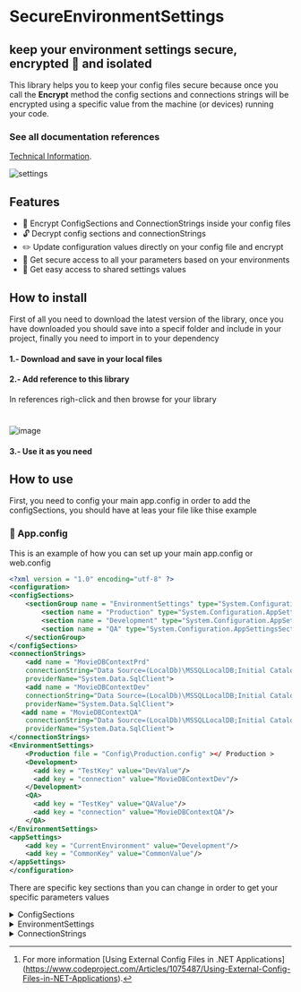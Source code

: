 # SecureEnvironmentSettings
## keep your environment settings secure, encrypted :closed_lock_with_key: and isolated

This library helps you to keep your config files secure because once you call the **Encrypt** method the config sections and connections strings will be encrypted using a specific value from the machine (or devices) running your code.

### See all documentation references

[Technical Information](https://erdvillegas.github.io/SecureEnvironmentSettings/).

![settings](https://user-images.githubusercontent.com/74436244/180286333-538f96fd-ffbf-443a-b6c4-f0e96e3f6baf.png)

## Features
- :closed_lock_with_key: Encrypt ConfigSections and ConnectionStrings inside your config files
- :unlock: Decrypt config sections and connectionStrings
- :pencil2: Update configuration values directly on your config file and encrypt
- :open_file_folder: Get secure access to all your parameters based on your environments
- :open_file_folder: Get easy access to shared settings values

## How to install

First of all you need to download the latest version of the library, once you have downloaded you should save into a specif folder and include in your project, finally you need to import in to your dependency

#### 1.- Download and save in your local files
#### 2.- Add reference to this library
In references righ-click and then browse for your library
#
![image](https://user-images.githubusercontent.com/74436244/180444679-50a9783b-9f86-44e3-95c5-d15fa29750d9.png)
#### 3.- Use it as you need

## How to use

First, you need to config your main app.config in order to add the configSections, you should have at leas your file like thise example

### :memo: App.config

This is an example of how you can set up your main app.config or web.config

```xml
<?xml version = "1.0" encoding="utf-8" ?>
<configuration>
<configSections>
    <sectionGroup name = "EnvironmentSettings" type="System.Configuration.ApplicationSettingsGroup">
		<section name = "Production" type="System.Configuration.AppSettingsSection"/>
		<section name = "Development" type="System.Configuration.AppSettingsSection"/>
		<section name = "QA" type="System.Configuration.AppSettingsSection"/>
    </sectionGroup>
</configSections>
<connectionStrings>
    <add name = "MovieDBContextPrd"
    connectionString="Data Source=(LocalDb)\MSSQLLocalDB;Initial Catalog=aspnet-MvcMovie;Integrated Security=SSPI;AttachDBFilename=|DataDirectory|\MoviesPrd.mdf"
    providerName="System.Data.SqlClient">
    <add name = "MovieDBContextDev"
    connectionString="Data Source=(LocalDb)\MSSQLLocalDB;Initial Catalog=aspnet-MvcMovie;Integrated Security=SSPI;AttachDBFilename=|DataDirectory|\MoviesDev.mdf"
    providerName="System.Data.SqlClient">
   <add name = "MovieDBContextQA"
    connectionString="Data Source=(LocalDb)\MSSQLLocalDB;Initial Catalog=aspnet-MvcMovie;Integrated Security=SSPI;AttachDBFilename=|DataDirectory|\MoviesQA.mdf"
    providerName="System.Data.SqlClient">
</connectionStrings>
<EnvironmentSettings>
    <Production file = "Config\Production.config" ></ Production >
    <Development>
      <add key = "TestKey" value="DevValue"/>
      <add key = "connection" value="MovieDBContextDev"/>
    </Development>
    <QA>
      <add key = "TestKey" value="QAValue"/>
      <add key = "connection" value="MovieDBContextQA"/>
    </QA>
</EnvironmentSettings>
<appSettings>
    <add key = "CurrentEnvironment" value="Development"/>
    <add key = "CommonKey" value="CommonValue"/>
</appSettings>
</configuration>
```
There are specific key sections than you can change in order to get your specific parameters values

<details><summary>ConfigSections</summary>
  
  <p>
    
### ConfigSections
This is the main configuration that you need to add in your main config file, you can name your sections name as you wish, **but the sectionGroup name must be _EnvironmentSettings_ , :warning: so it can not be change**

```xml
<configSections>
  <sectionGroup name = "EnvironmentSettings" type="System.Configuration.ApplicationSettingsGroup">
    <section name = "Production" type="System.Configuration.AppSettingsSection"/>
    <section name = "Development" type="System.Configuration.AppSettingsSection"/>
    <section name = "QA" type="System.Configuration.AppSettingsSection"/>
  </sectionGroup>
</configSections>
```
  </p>
  </details>
  
<details><summary>EnvironmentSettings</summary>
  
<p>

### EnvironmentSettings

This sections are used to specify your custom parameters based on your environment, so when you call one of these values from your code, the environmentSettings engine
 tries to load the specific value based on the **CurrentEnvironment** parameter on your appSettings
    
#### :memo: app.config

Inside any of your environmentSections you can add your parameters directly as a KeyValue like Development or QA section.
  
```xml
<EnvironmentSettings>
  <Production file = "Config\Production.config" ></ Production >
  <Development>
    <add key = "TestKey" value="DevValue"/>
    <add key = "connection" value="MovieDBContextDev"/>
  </Development>
    <QA>
      <add key = "TestKey" value="QAValue"/>
      <add key = "connection" value="MovieDBContextQA"/>
    </QA>
</EnvironmentSettings>
```
  
#### :memo: Config\Production.config
You can also use an external file in order to keep your config files isolated like Production section [^1].
  
```xml
<Production>
  <add key="TestKey" value="ProductionValue"/>
  <add key="connection" value="MovieDBContextPrd"/>
</Production>
```

[^1]: For more information [Using External Config Files in .NET Applications] (https://www.codeproject.com/Articles/1075487/Using-External-Config-Files-in-NET-Applications).
 
Once you have setup your envirnmentSettings, **you must specify the current environment** otherwise you will give an error
```xml
<appSettings>
  <add key = "CurrentEnvironment" value="Development"/>
</appSettings>
```
  
So, you can call any of your values from your application code
  
```cs
string valueFromAppConfig = SecureEnvironmentSettings.Settings["TestKey"].Value;
Console.WriteLine($"CurrentValue: {valueFromAppConfig}");
/// CurrentValue: DevValue
```
  
</p>
  </details>
    
<details><summary>ConnectionStrings</summary>
  <p>

### ConnectionStrings
    
You can specify your all your connections strings, you need first, add your connectionString on that section, name it, and then add that name in your specific environmentSection, so you can call it from the SecureEnvironmentSettings library
    
##### 1.- Add your connection

```xml
<connectionStrings>
  <add name = "MovieDBContextPrd" connectionString="Data Source=(LocalDb)\MSSQLLocalDB;Initial Catalog=aspnet-MvcMovie;Integrated Security=SSPI;AttachDBFilename=|DataDirectory|\MoviesPrd.mdf" providerName="System.Data.SqlClient">
  <add name = "MovieDBContextDev" connectionString="Data Source=(LocalDb)\MSSQLLocalDB;Initial Catalog=aspnet-MvcMovie;Integrated Security=SSPI;AttachDBFilename=|DataDirectory|\MoviesDev.mdf" providerName="System.Data.SqlClient">
  <add name = "MovieDBContextQA" connectionString="Data Source=(LocalDb)\MSSQLLocalDB;Initial Catalog=aspnet-MvcMovie;Integrated Security=SSPI;AttachDBFilename=|DataDirectory|\MoviesQA.mdf"providerName="System.Data.SqlClient">
</connectionStrings>
      
```

#### 2.- Add your connectionString name in your specific environment 
```xml
<Development>
  <add key = "connection" value="MovieDBContextDev"/>
</Development>
```
    
#### 3.- Call it from your code
```cs
string connection = SecureEnvironmentSettings.GetConnectionString("MovieDBContextDev");
Console.WriteLine($"ConnectionValue: {connection}");
  /// ConnectionValue: Data Source=(LocalDb)\MSSQLLocalDB;Initial Catalog=aspnet-MvcMovie;Integrated Security=SSPI;AttachDBFilename=|DataDirectory|\MoviesDev.mdf" providerName="System.Data.SqlClient
```
    
  </p>
 </details>
